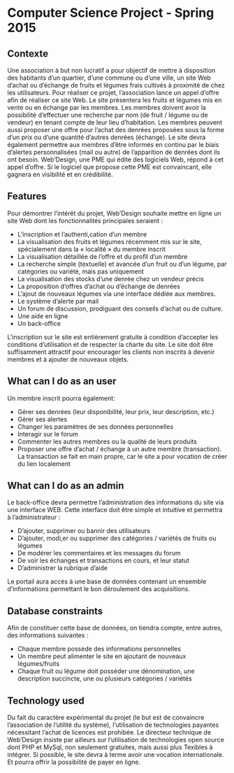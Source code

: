 # Computer Science Project - Spring 2015

## Contexte 

Une association à but non lucratif a pour objectif de mettre à disposition des habitants d’un quartier, d’une commune ou d’une ville, un site Web d’achat ou d’échange de fruits et légumes frais cultivés à proximité de chez les utilisateurs.
Pour réaliser ce projet, l’association lance un appel d’offre afin de réaliser ce site Web. Le site présentera les fruits et légumes mis en vente ou en échange par les membres. Les membres doivent avoir la possibilité d’effectuer une recherche par nom (de fruit / légume ou de vendeur) en tenant compte de leur lieu d’habitation. Les membres peuvent aussi proposer une offre pour l’achat des denrées proposées sous la forme d’un prix ou d’une quantité d’autres denrées (échange). Le site devra également permettre aux membres d’être informés en continu par le biais d’alertes personnalisées (mail ou autre) de l’apparition de denrées dont ils ont besoin.
Web’Design, une PME qui édite des logiciels Web, répond à cet appel d’offre. Si le logiciel que propose cette PME est convaincant, elle gagnera en visibilité et en crédibilité.

## Features

Pour démontrer l’intérêt du projet, Web’Design souhaite mettre en ligne un site Web dont les fonctionnalités principales seraient :
- L’inscription et l’authenti,cation d’un membre
- La visualisation des fruits et légumes récemment mis sur le site, spécialement dans la « localité » du membre inscrit
- La visualisation détaillée de l’offre et du profil d’un membre
- La recherche simple (textuelle) et avancée d’un fruit ou d’un légume, par catégories ou variété, mais pas uniquement
- La visualisation des stocks d’une denrée chez un vendeur précis
- La proposition d’offres d’achat ou d’échange de denrées
- L’ajout de nouveaux légumes via une interface dédiée aux membres.
- Le système d’alerte par mail
- Un forum de discussion, prodiguant des conseils d’achat ou de culture.
- Une aide en ligne
- Un back-office

L'inscription sur le site est entièrement gratuite à condition d’accepter les conditions d’utilisation et de respecter la charte du site. Le site doit être suffisamment attractif pour encourager les clients non inscrits à devenir membres et à ajouter de nouveaux objets.

## What can I do as an user

Un membre inscrit pourra également:
- Gérer ses denrées (leur disponibilité, leur prix, leur description, etc.)
- Gérer ses alertes
- Changer les paramètres de ses données personnelles
- Interagir sur le forum
- Commenter les autres membres ou la qualité de leurs produits
- Proposer une offre d’achat / échange à un autre membre (transaction). La transaction se fait en main propre, car le site a pour vocation de créer du lien localement

## What can I do as an admin

Le back-office devra permettre l’administration des informations du site via une interface WEB. Cette interface doit être simple et intuitive et permettra à l’administrateur :
- D’ajouter, supprimer ou bannir des utilisateurs
- D’ajouter, modi,er ou supprimer des catégories / variétés de fruits ou légumes
- De modérer les commentaires et les messages du forum
- De voir les échanges et transactions en cours, et leur statut
- D’administrer la rubrique d’aide 

Le portail aura accès à une base de données contenant un ensemble d’informations permettant le bon déroulement des acquisitions.

## Database constraints

Afin de constituer cette base de données, on tiendra compte, entre autres, des informations suivantes :
- Chaque membre possède des informations personnelles
- Un membre peut alimenter le site en ajoutant de nouveaux légumes/fruits
- Chaque fruit ou légume doit posséder une dénomination, une description succincte, une ou plusieurs catégories / variétés

## Technology used

Du fait du caractère expérimental du projet (le but est de convaincre l’association de l’utilité du système), l’utilisation de technologies payantes nécessitant l’achat de licences est prohibée. Le directeur technique de Web’Design insiste par ailleurs sur l’utilisation de technologies open source dont PHP et MySql, non seulement gratuites, mais aussi plus Texibles à intégrer.
Si possible, le site devra à terme avoir une vocation internationale. Et pourra offrir la possibilité de payer en ligne.

